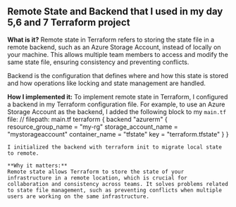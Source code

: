 ## Remote State and Backend that I used in my day 5,6 and 7 Terraform project

**What is it?**
Remote state in Terraform refers to storing the state file in a remote backend, such as an Azure Storage Account, instead of locally on your machine. This allows multiple team members to access and modify the same state file, ensuring consistency and preventing conflicts.

Backend is the configuration that defines where and how this state is stored and how operations like locking and state management are handled.


**How I implemented it:**
To implement remote state in Terraform, I configured a backend in my Terraform configuration file. For example, to use an Azure Storage Account as the backend, I added the following block to my `main.tf` file:
// filepath: main.tf
terraform {
  backend "azurerm" {
    resource_group_name  = "my-rg"
    storage_account_name = "mystorageaccount"
    container_name       = "tfstate"
    key                  = "terraform.tfstate"
  }
}
```hcl
I initialized the backend with terraform init to migrate local state to remote.

**Why it matters:**
Remote state allows Terraform to store the state of your infrastructure in a remote location, which is crucial for collaboration and consistency across teams. It solves problems related to state file management, such as preventing conflicts when multiple users are working on the same infrastructure.